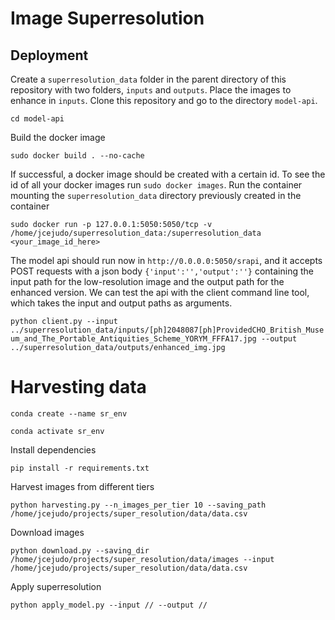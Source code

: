 # Image Superresolution

## Deployment

Create a `superresolution_data` folder in the parent directory of this repository with two folders, `inputs` and `outputs`. Place the images to enhance in `inputs`. Clone this repository and go to the directory `model-api`.

`cd model-api`

Build the docker image

`sudo docker build . --no-cache`

If successful, a docker image should be created with a certain id. To see the id of all your docker images run `sudo docker images`. Run the container mounting the `superresolution_data` directory previously created in the container

`sudo docker run -p 127.0.0.1:5050:5050/tcp -v /home/jcejudo/superresolution_data:/superresolution_data <your_image_id_here>`

The model api should run now in `http://0.0.0.0:5050/srapi`, and it accepts POST requests with a json body `{'input':'','output':''}` containing the input path for the low-resolution image and the output path for the enhanced version. We can test the api with the client command line tool, which takes the input and output paths as arguments. 

`python client.py --input ../superresolution_data/inputs/[ph]2048087[ph]ProvidedCHO_British_Museum_and_The_Portable_Antiquities_Scheme_YORYM_FFFA17.jpg --output ../superresolution_data/outputs/enhanced_img.jpg` 



# Harvesting data

`conda create --name sr_env`

`conda activate sr_env`

Install dependencies

`pip install -r requirements.txt`

Harvest images from different tiers

`python harvesting.py --n_images_per_tier 10 --saving_path /home/jcejudo/projects/super_resolution/data/data.csv`

Download images

`python download.py --saving_dir /home/jcejudo/projects/super_resolution/data/images --input /home/jcejudo/projects/super_resolution/data/data.csv`

Apply superresolution

`python apply_model.py --input // --output //`
